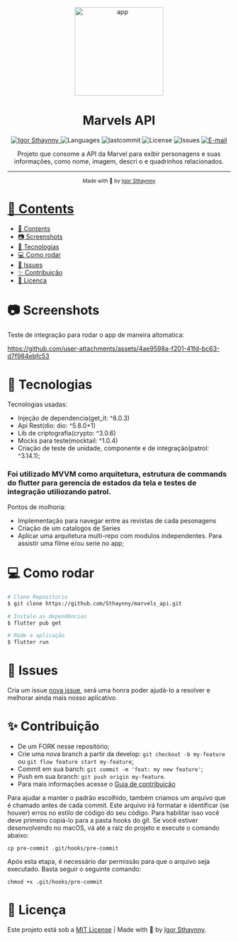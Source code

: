 <p align="center">
   <img src="https://github.com/user-attachments/assets/dc915eb4-cc3d-414f-950c-ce951426d521" alt="app" width="200"/>
</p>

<h1 align="center">Marvels API</h1> 

<p align="center">
   <a href="https://www.linkedin.com/in/igor-sthaynny/">
      <img alt="Igor Sthaynny" src="https://img.shields.io/badge/-Sthaynny-5965e0?style=flat&logo=Linkedin&logoColor=white"/>
   </a>
  <img alt="Languages" src="https://img.shields.io/github/languages/count/Sthaynny/marvels_api?color=%235963C5" />
  <img alt="lastcommit" src="https://img.shields.io/github/last-commit/Sthaynny/marvels_api?color=%235761C3" />
  <img alt="License" src="https://img.shields.io/github/license/Sthaynny/marvels_api?color=%235E69D7" />
  <img alt="Issues" src="https://img.shields.io/github/issues/Sthaynny/marvels_api?color=%235965E0">
  <a href="mailto:igorsthaynny@gmail.com">
   <img alt="E-mail" src="https://img.shields.io/badge/-igorsthaynny%40gmail.com-%23525DCB" />
  </a>
</p>

<p align="center">
  Projeto que consome a API da Marvel para exibir personagens e suas informações, como nome, imagem, descri o e quadrinhos relacionados.
</p>

<hr />

<div align="center">
  <sub> Made with 💖 by
    <a href="https://github.com/Sthaynny">Igor Sthaynny
  </sub>
</div>

# 📌 Contents

- [📌 Contents](#-contents)
- [:camera: Screenshots](#camera-screenshots)
- [:rocket: Tecnologias](#rocket-tecnologias)
- [:computer: Como rodar](#computer-como-rodar)
- [:bug: Issues](#bug-issues)
- [:sparkles: Contribuição](#sparkles-contribuição)
- [:page_facing_up: Licença](#page_facing_up-licença)

# :camera: Screenshots

Teste de integração para rodar o app de maneira altomatica:

https://github.com/user-attachments/assets/4ae9598a-f201-41fd-bc63-d7f984ebfc53



# :rocket: Tecnologias
Tecnologias usadas:
- Injeção de dependencia(get_it: ^8.0.3)
- Api Rest(dio: dio: ^5.8.0+1)
- Lib de criptografia(crypto: ^3.0.6)
- Mocks para teste(mocktail: ^1.0.4)
- Criação de teste de unidade, componente e de integração(patrol: ^3.14.1);

### Foi utilizado MVVM como arquitetura, estrutura de commands do flutter para gerencia de estados da tela e testes de integração utiliozando patrol.

Pontos de molhoria:

- Implementação para navegar entre as revistas de cada pesonagens
- Criação de um catalogos de Series
- Aplicar uma arquitetura multi-repo com modulos independentes. Para assistir uma filme e/ou serie no app;

# :computer: Como rodar

```bash
# Clone Repositorio
$ git clone https://github.com/Sthaynny/marvels_api.git

# Instale as dependências
$ flutter pub get

# Rode a aplicação
$ flutter run
```

# :bug: Issues

Cria um issue <a href="https://github.com/Sthaynny/marvels_api/issues">nova issue</a>, será uma honra poder ajudá-lo a resolver e melhorar ainda mais nosso aplicativo.

# :sparkles: Contribuição

- De um FORK nesse repositório;
- Crie uma nova branch a partir da develop: `git checkout -b my-feature` ou `git flow feature start my-feature`;
- Commit em sua banch: `git commit -m 'feat: my new feature'`;
- Push em sua branch: `git push origin my-feature`.
- Para mais informações acesse o [Guia de contribuição](https://github.com/Sthaynny/marvels_api/blob/main/.github/contributing.md)
  
Para ajudar a manter o padrão escolhido, também criamos um arquivo que é chamado antes de cada commit. Este arquivo irá formatar e identificar (se houver) erros no estilo de código do seu código. Para habilitar isso você deve primeiro copiá-lo para a pasta hooks do git. Se você estiver desenvolvendo no macOS, vá até a raiz do projeto e execute o comando abaixo:

```
cp pre-commit .git/hooks/pre-commit
```

Após esta etapa, é necessário dar permissão para que o arquivo seja executado. Basta seguir o seguinte comando:

```
chmod +x .git/hooks/pre-commit
```


# :page_facing_up: Licença

Este projeto está sob a [MIT License](./LICENSE) |
Made with 💖 by [Igor Sthaynny](https://www.linkedin.com/in/igor-sthaynny/).
